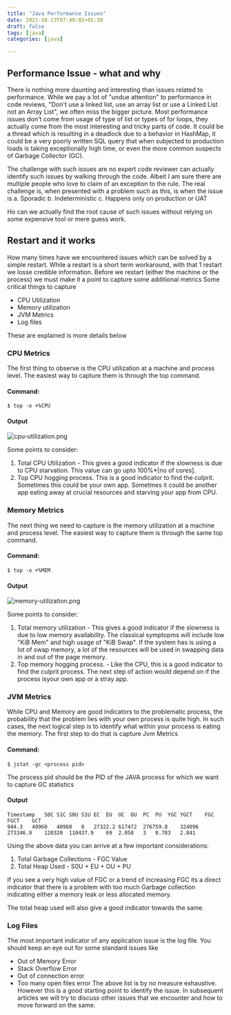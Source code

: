 ```yaml
---
title: "Java Performance Issues"
date: 2021-10-13T07:49:02+05:30
draft: false
tags: [java]
categories: [java]

---
```


## Performance Issue - what and why
There is nothing more daunting and interesting than issues related to performance. While we pay a lot of "undue attention" to performance in code reviews, "Don't use a linked list, use an array list or use a Linked List not an Array List", we often miss the bigger picture. 
Most performance issues don't come from usage of type of list or types of for loops, they actually come from the most interesting and tricky parts of code.
It could be a thread which is resulting in a deadlock due to a behavior in HashMap, it could be a very poorly written SQL query that when subjected to production loads is taking exceptionally high time, 
or even the more common suspects of Garbage Collector (GC).

The challenge with such issues are no expert code reviewer can actually identify such issues by walking through the code. Albeit I am sure there are multiple people who love to claim of an exception to the rule.
The real challenge is, when presented with a problem such as this, is when the issue is 
a. Sporadic
b. Indeterministic
c. Happens only on production or UAT

Ho can we actually find the root cause of such issues without relying on some expensive tool or mere guess work.


## Restart and it works
How many times have we encountered issues which can be solved by a simple restart. While a restart is a short term workaround, with that 1 restart we losse credible information. Before we restart (either the machine or the process) we must make it a point to capture some additional metrics
Some critical things to capture 
 - CPU Utilization 
 - Memory utilization
 - JVM Metrics
 - Log files

These are explained is more details below

### CPU Metrics
The first thing to observe is the CPU utilization at a machine and process level. The easiest way to capture them is through the top command.
#### Command:
```
$ top -o +%CPU
```
#### Output
![cpu-utilization.png](/java-performance/cpu-utilization.png)

Some points to consider:
1. Total CPU Utilization - This gives a good indicator if the slowness is due to CPU starvation. This value can go upto 100%*[no of cores]. 
2. Top CPU hogging process. This is a good indicator to find the culprit. Sometimes this could be your own app. Sometmes it could be another app eating away at crucial resources and starving your app from CPU.

### Memory Metrics
The next thing we need to capture is the memory utilization at a machine and process level. The easiest way to capture them is through the same top command.
#### Command:
```
$ top -o +%MEM
```
#### Output
![memory-utilization.png](/java-performance/memory-utilization.png)

Some points to consider:
1. Total memory utilization - This gives a good indicator if the slowness is due to low memory availability. The classical symptopms will include low "KiB Mem" and high usage of "KiB Swap". If the system has is using a lot of swap memory, a lot of the resources will be used in swapping data in and out of the page memory. 
2. Top memory hogging process. - Like the CPU, this is a good indicator to find the culprit process. The next step of action would depend on if the process isyour own app or a stray app.


### JVM Metrics
While CPU and Memory are good indicators to the problematic process, the probability that the problem lies with your own process is quite high. In such cases, the next logical step is to identify what within your process is eating the memory. The first step to do that is capture Jvm Metrics
#### Command:
```
$ jstat -gc <process pid>
```
The process pid should be the PID of the JAVA process for which we want to capture GC statistics
#### Output
```
Timestamp	S0C	S1C	S0U	S1U	EC	EU	OC	OU	PC	PU	YGC	YGCT	FGC	FGCT	GCT
944.3	40960	40960	0	27322.2	617472	276759.8	324096	273346.9	120320	110437.9	69	2.058	3	0.783	2.841
```
Using the above data you can arrive at a few important considerations:
1. Total Garbage Collections - FGC Value
2. Total Heap Used - S0U + EU + OU + PU

If you see a very high value of FGC or a trend of increasing FGC its a direct indicator that there is a problem with too much Garbage collection indicating either a memory leak or less allocated memory.

The total heap used will also give a good indicator towards the same.

### Log Files
The most important indicator of any application issue is the log file. You should keep an eye out for some standard issues like 
 - Out of Memory Error
 - Stack Overflow Error
 - Out of connection error
 - Too many open files error
The above list is by no measure exhaustive. However this is a good starting point to identify the issue.
In subsequent articles we will try to discuss other issues that we encounter and how to move forward on the same.